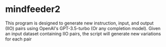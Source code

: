 # mindfeeder2
This program is designed to generate new instruction, input, and output (IIO) pairs using OpenAI's GPT-3.5-turbo (Or any completion model). Given an input dataset containing IIO pairs, the script will generate new variations for each pair
